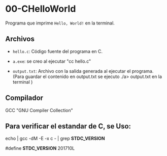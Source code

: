 # 00-CHelloWorld

Programa que imprime `Hello, World!` en la terminal.

## Archivos

- `hello.c`: Código fuente del programa en C.

- `a.exe`: se creo al ejecutar "cc hello.c"

- `output.txt`: Archivo con la salida generada al ejecutar el programa.
                (Para guardar el contenido en output.txt se ejecuto ./a> output.txt en la terminal )
## Compilador
GCC "GNU Compiler Collection"

## Para verificar el estandar de C, se Uso:
echo | gcc -dM -E -x c - | grep __STDC_VERSION__

#define __STDC_VERSION__ 201710L
